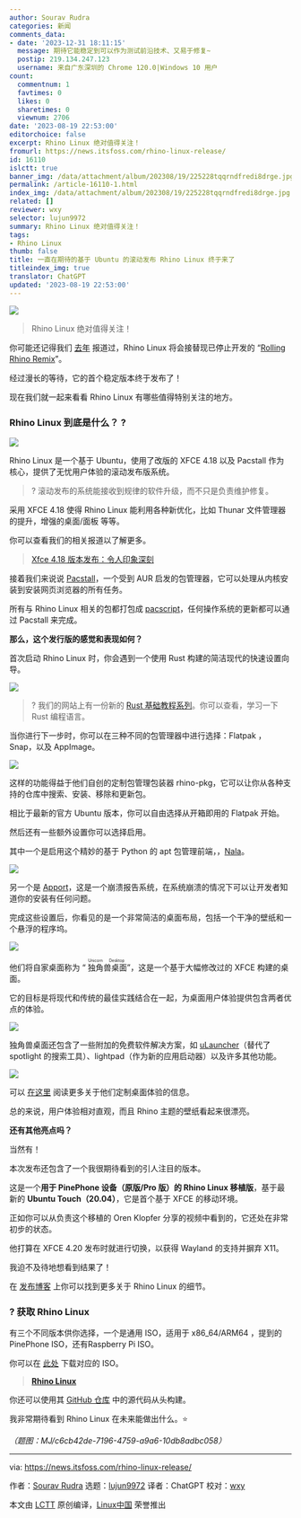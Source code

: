 ```yaml
---
author: Sourav Rudra
categories: 新闻
comments_data:
- date: '2023-12-31 18:11:15'
  message: 期待它能稳定到可以作为测试前沿技术、又易于修复~
  postip: 219.134.247.123
  username: 来自广东深圳的 Chrome 120.0|Windows 10 用户
count:
  commentnum: 1
  favtimes: 0
  likes: 0
  sharetimes: 0
  viewnum: 2706
date: '2023-08-19 22:53:00'
editorchoice: false
excerpt: Rhino Linux 绝对值得关注！
fromurl: https://news.itsfoss.com/rhino-linux-release/
id: 16110
islctt: true
banner_img: /data/attachment/album/202308/19/225228tqqrndfredi8drge.jpg
permalink: /article-16110-1.html
index_img: /data/attachment/album/202308/19/225228tqqrndfredi8drge.jpg.thumb.jpg
related: []
reviewer: wxy
selector: lujun9972
summary: Rhino Linux 绝对值得关注！
tags:
- Rhino Linux
thumb: false
title: 一直在期待的基于 Ubuntu 的滚动发布 Rhino Linux 终于来了
titleindex_img: true
translator: ChatGPT
updated: '2023-08-19 22:53:00'
---
```


![](/data/attachment/album/202308/19/225228tqqrndfredi8drge.jpg)



> 
> Rhino Linux 绝对值得关注！
> 
> 
> 


你可能还记得我们 [去年](https://news.itsfoss.com/rhino-linux/) 报道过，Rhino Linux 将会接替现已停止开发的 “[Rolling Rhino Remix](https://github.com/rollingrhinoremix)”。


经过漫长的等待，它的首个稳定版本终于发布了！


现在我们就一起来看看 Rhino Linux 有哪些值得特别关注的地方。


### Rhino Linux 到底是什么？ ?


![](/data/attachment/album/202308/19/225307nxby73n2yxwgsgax.png)


Rhino Linux 是一个基于 Ubuntu，使用了改版的 XFCE 4.18 以及 Pacstall 作为核心，提供了无忧用户体验的滚动发布版系统。



> 
> ? 滚动发布的系统能接收到规律的软件升级，而不只是负责维护修复。
> 
> 
> 


采用 XFCE 4.18 使得 Rhino Linux 能利用各种新优化，比如 Thunar 文件管理器的提升，增强的桌面/面板 等等。


你可以查看我们的相关报道以了解更多。



> 
> [Xfce 4.18 版本发布：令人印象深刻](https://news.itsfoss.com/xfce-4-18-release/)
> 
> 
> 


接着我们来说说 [Pacstall](https://pacstall.dev/)，一个受到 AUR 启发的包管理器，它可以处理从内核安装到安装网页浏览器的所有任务。


所有与 Rhino Linux 相关的包都打包成 [pacscript](https://github.com/pacstall/pacstall/wiki/Pacscript-101)，任何操作系统的更新都可以通过 Pacstall 来完成。


**那么，这个发行版的感觉和表现如何？**


首次启动 Rhino Linux 时，你会遇到一个使用 Rust 构建的简洁现代的快速设置向导。


![](/data/attachment/album/202308/19/225308f6wig3ilzwms3lij.png)



> 
> ? 我们的网站上有一份新的 [Rust 基础教程系列](https://itsfoss.com/tag/rust/)。你可以查看，学习一下 Rust 编程语言。
> 
> 
> 


当你进行下一步时，你可以在三种不同的包管理器中进行选择：Flatpak ，Snap，以及 AppImage。


![](/data/attachment/album/202308/19/225309n5oyxsdoee9fom5n.png)


这样的功能得益于他们自创的定制包管理包装器 rhino-pkg，它可以让你从各种支持的仓库中搜索、安装、移除和更新包。


相比于最新的官方 Ubuntu 版本，你可以自由选择从开箱即用的 Flatpak 开始。


然后还有一些额外设置你可以选择启用。


其中一个是启用这个精妙的基于 Python 的 apt 包管理前端，，[Nala](https://itsfoss.com/nala/)。


![](/data/attachment/album/202308/19/225310rb8cttb8cfew88qv.png)


另一个是 [Apport](https://wiki.ubuntu.com/Apport)，这是一个崩溃报告系统，在系统崩溃的情况下可以让开发者知道你的安装有任何问题。


完成这些设置后，你看见的是一个非常简洁的桌面布局，包括一个干净的壁纸和一个悬浮的程序坞。


![](/data/attachment/album/202308/19/225310br813569h3g1getg.png)


他们将自家桌面称为 “<ruby> 独角兽桌面 <rt>  Unicorn Desktop </rt></ruby>”，这是一个基于大幅修改过的 XFCE 构建的桌面。


它的目标是将现代和传统的最佳实践结合在一起，为桌面用户体验提供包含两者优点的体验。


![](/data/attachment/album/202308/19/225311y0u3o2qt2t33botb.png)


独角兽桌面还包含了一些附加的免费软件解决方案，如 [uLauncher](https://ulauncher.io/)（替代了 spotlight 的搜索工具）、lightpad（作为新的应用启动器）以及许多其他功能。


![](/data/attachment/album/202308/19/225312jht7dhdtpz5i7bs5.png)


可以 [在这里](https://rhinolinux.org/unicorn.html) 阅读更多关于他们定制桌面体验的信息。


总的来说，用户体验相对直观，而且 Rhino 主题的壁纸看起来很漂亮。


**还有其他亮点吗？**


当然有！


本次发布还包含了一个我很期待看到的引人注目的版本。


这是一个**用于 PinePhone 设备（原版/Pro 版）的 Rhino Linux 移植版**，基于最新的 **Ubuntu Touch（20.04）**，它是首个基于 XFCE 的移动环境。


正如你可以从负责这个移植的 Oren Klopfer 分享的视频中看到的，它还处在非常初步的状态。


他打算在 XFCE 4.20 发布时就进行切换，以获得 Wayland 的支持并摒弃 X11。


我迫不及待地想看到结果了！


在 [发布博客](https://rhinolinux.org/news-6.html) 上你可以找到更多关于 Rhino Linux 的细节。


### ? 获取 Rhino Linux


有三个不同版本供你选择，一个是通用 ISO，适用于 x86\_64/ARM64 ，提到的PinePhone ISO，还有Raspberry Pi ISO。


你可以在 [此处](https://rhinolinux.org/download.html) 下载对应的 ISO。



> 
> **[Rhino Linux](https://rhinolinux.org/download.html)**
> 
> 
> 


你还可以使用其 [GitHub 仓库](https://github.com/rhino-linux) 中的源代码从头构建。


我非常期待看到 Rhino Linux 在未来能做出什么。⭐


*（题图：MJ/c6cb42de-7196-4759-a9a6-10db8adbc058）*




---


via: <https://news.itsfoss.com/rhino-linux-release/>


作者：[Sourav Rudra](https://news.itsfoss.com/author/sourav/) 选题：[lujun9972](https://github.com/lujun9972) 译者：ChatGPT 校对：[wxy](https://github.com/wxy)


本文由 [LCTT](https://github.com/LCTT/TranslateProject) 原创编译，[Linux中国](https://linux.cn/) 荣誉推出